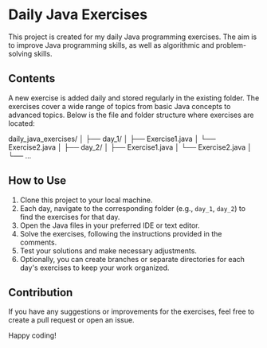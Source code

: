 # Daily Java Exercises

This project is created for my daily Java programming exercises. The aim is to improve Java programming skills, as well as algorithmic and problem-solving skills.

## Contents

A new exercise is added daily and stored regularly in the existing folder. The exercises cover a wide range of topics from basic Java concepts to advanced topics. Below is the file and folder structure where exercises are located:

daily_java_exercises/
│
├── day_1/
│ ├── Exercise1.java
│ └── Exercise2.java
│
├── day_2/
│ ├── Exercise1.java
│ └── Exercise2.java
│
└── ...

## How to Use

1. Clone this project to your local machine.
2. Each day, navigate to the corresponding folder (e.g., `day_1`, `day_2`) to find the exercises for that day.
3. Open the Java files in your preferred IDE or text editor.
4. Solve the exercises, following the instructions provided in the comments.
5. Test your solutions and make necessary adjustments.
6. Optionally, you can create branches or separate directories for each day's exercises to keep your work organized.

## Contribution

If you have any suggestions or improvements for the exercises, feel free to create a pull request or open an issue.

Happy coding!
